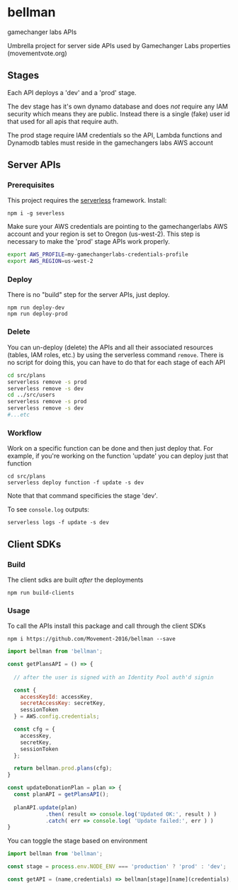 # bellman
gamechanger labs APIs

Umbrella project for server side APIs used by Gamechanger Labs properties (movementvote.org)

## Stages

Each API deploys a 'dev' and a 'prod' stage.

The dev stage has it's own dynamo database and does *not* require any IAM security which means they are public. Instead there is a single (fake) user id that used for all apis that require auth.

The prod stage require IAM credentials so the API, Lambda functions and Dynamodb tables must reside in the gamechangers labs AWS account

## Server APIs

### Prerequisites

This project requires the [serverless](serverless.com) framework. Install:

````
npm i -g severless
````

Make sure your AWS credentials are pointing to the gamechangerlabs AWS account and your region is set to Oregon (us-west-2). 
This step is necessary to make the 'prod' stage APIs work properly.
````bash
export AWS_PROFILE=my-gamechangerlabs-credentials-profile
export AWS_REGION=us-west-2
````

### Deploy
There is no "build" step for the server APIs, just deploy. 
````
npm run deploy-dev
npm run deploy-prod
````
### Delete
You can un-deploy (delete) the APIs and all their associated resources (tables, IAM roles, etc.) by using the serverless command `remove`. There is no script for doing this, you can have to do that for each stage of each API
````bash
cd src/plans
serverless remove -s prod
serverless remove -s dev
cd ../src/users
serverless remove -s prod
serverless remove -s dev
#...etc
````
### Workflow

Work on a specific function can be done and then just deploy that. For example, if you're working on the function 'update' you can deploy just that function 
````
cd src/plans
serverless deploy function -f update -s dev
````
Note that that command specificies the stage 'dev'.

To see `console.log` outputs:
````
serverless logs -f update -s dev
````

## Client SDKs

### Build
The client sdks are built *after* the deployments
````
npm run build-clients
````
### Usage
To call the APIs install this package and call through the client SDKs
````
npm i https://github.com/Movement-2016/bellman --save
````
````javascript
import bellman from 'bellman';

const getPlansAPI = () => {
  
  // after the user is signed with an Identity Pool auth'd signin

  const {
    accessKeyId: accessKey,
    secretAccessKey: secretKey,
    sessionToken
  } = AWS.config.credentials;

  const cfg = {
    accessKey,
    secretKey,
    sessionToken
  };

  return bellman.prod.plans(cfg);
}

const updateDonationPlan = plan => {
  const planAPI = getPlansAPI();
  
  planAPI.update(plan)
            .then( result => console.log('Updated OK:', result ) )
            .catch( err => console.log( 'Update failed:', err ) )
}
````
You can toggle the stage based on environment
````javascript
import bellman from 'bellman';

const stage = process.env.NODE_ENV === 'production' ? 'prod' : 'dev';

const getAPI = (name,credentials) => bellman[stage][name](credentials);
````
